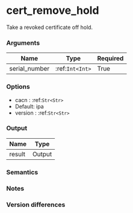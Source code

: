 [//]: # (THE CONTENT BELOW IS GENERATED. DO NOT EDIT.)
# cert_remove_hold
Take a revoked certificate off hold.

### Arguments
|Name|Type|Required
|-|-|-
|serial_number|:ref:`Int<Int>`|True

### Options
* cacn : :ref:`Str<Str>`
 * Default: ipa
* version : :ref:`Str<Str>`

### Output
|Name|Type
|-|-
|result|Output

[//]: # (ADD YOUR NOTES BELOW. THESE WILL BE PICKED EVERY TIME THE DOCS ARE REGENERATED. //end)
### Semantics

### Notes

### Version differences